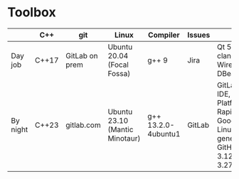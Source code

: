 # Toolbox
| | C++ | git | Linux | Compiler | Issues | Misc |
| --- | --- | --- | --- | --- | --- | --- |
| Day job  | C++17 | GitLab on prem | Ubuntu 20.04 (Focal Fossa) | g++ 9 | Jira | Qt 5.15.2, CMake, clang-format, Wirehshark, bash, DBeaver, vim |
| By night | C++23 | gitlab.com     | Ubuntu 23.10 (Mantic Minotaur) | g++ 13.2.0-4ubuntu1 | GitLab | GitLab VS Code web IDE, Google Cloud Platform (Sapphire Rapids), FIX, GoogleTest/Benchmark, Linux kernel 6.3.0-7-generic, ChatGPT 4, GitHub Copilot, Python 3.12.0b4, CMake 3.27.1 |


